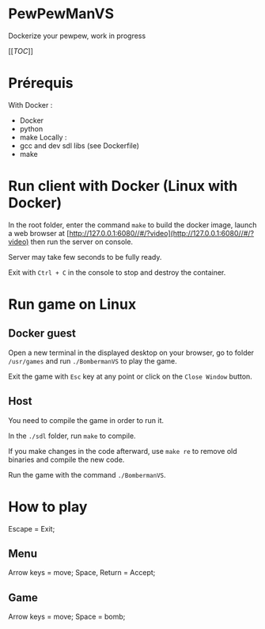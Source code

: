 # PewPewManVS
Dockerize your pewpew, work in progress

[[_TOC_]]

# Prérequis
With Docker :
- Docker
- python
- make
Locally :
- gcc and dev sdl libs (see Dockerfile)
- make


# Run client with Docker (Linux with Docker)
In the root folder, enter the command `make` to build the docker image, launch a web browser at [http://127.0.0.1:6080//#/?video](http://127.0.0.1:6080//#/?video) then run the server on console.

Server may take few seconds to be fully ready.

Exit with `Ctrl + C` in the console to stop and destroy the container.


# Run game on Linux

## Docker guest
Open a new terminal in the displayed desktop on your browser, go to folder `/usr/games` and run `./BombermanVS` to play the game.

Exit the game with `Esc` key at any point or click on the `Close Window` button.

## Host
You need to compile the game in order to run it.

In the `./sdl` folder, run `make` to compile.

If you make changes in the code afterward, use `make re` to remove old binaries and compile the new code.

Run the game with the command `./BombermanVS`.

<!--

# Run game on Windows (Docker only, no sound)
Remark : You can run the game localy but you have to use Cygwin and stuff to compile using Windows-compatible libraries.
## Docker build

```ps1
docker.exe build -t test_container .
```

## Docker run 

```ps1
docker.exe run -it --rm -p 6080:80 --device /dev/snd test_container
```
Go to [http://127.0.0.1:6080//#/?video](http://127.0.0.1:6080//#/?video) in your web browser.

## Docker guest
Open a new terminal in the displayed desktop on your browser, go to folder `/usr/games` and run `./BombermanVS` to play the game.

Exit the game with `Esc` key at any point or click on the `Close Window` button.

-->

# How to play
Escape = Exit;
## Menu 
Arrow keys = move;
Space, Return = Accept;
## Game
Arrow keys = move;
Space = bomb;